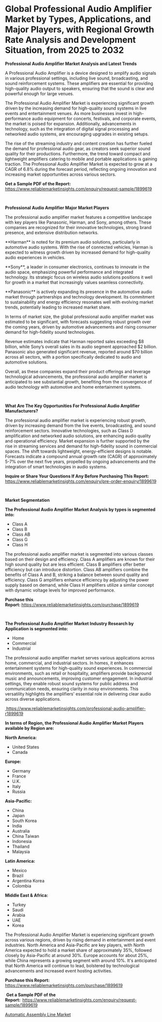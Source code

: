 <p><h1>Global Professional Audio Amplifier Market by Types, Applications, and Major Players, with Regional Growth Rate Analysis and Development Situation, from 2025 to 2032</h1></p><p><strong>Professional Audio Amplifier Market Analysis and Latest Trends</strong></p>
<p><p>A Professional Audio Amplifier is a device designed to amplify audio signals in various professional settings, including live sound, broadcasting, and sound reinforcement systems. These amplifiers are essential for providing high-quality audio output to speakers, ensuring that the sound is clear and powerful enough for large venues.</p><p>The Professional Audio Amplifier Market is experiencing significant growth driven by the increasing demand for high-quality sound systems in live events and entertainment venues. As more businesses invest in high-performance audio equipment for concerts, festivals, and corporate events, the market is poised for expansion. Additionally, advancements in technology, such as the integration of digital signal processing and networked audio systems, are encouraging upgrades in existing setups.</p><p>The rise of the streaming industry and content creation has further fueled the demand for professional audio gear, as creators seek superior sound quality for their productions. Furthermore, the trend toward compact and lightweight amplifiers catering to mobile and portable applications is gaining traction. The Professional Audio Amplifier Market is expected to grow at a CAGR of 6.8% during the forecast period, reflecting ongoing innovation and increasing market opportunities across various sectors.</p></p>
<p><strong>Get a Sample PDF of the Report:&nbsp;</strong> <a href="https://www.reliablemarketinsights.com/enquiry/request-sample/1899619?utm_campaign=3361&utm_medium=2&utm_source=Github&utm_content=ia&utm_term=11042025&utm_id=professional-audio-amplifier">https://www.reliablemarketinsights.com/enquiry/request-sample/1899619</a></p>
<p>&nbsp;</p>
<p><strong>Professional Audio Amplifier Major Market Players</strong></p>
<p><p>The professional audio amplifier market features a competitive landscape with key players like Panasonic, Harman, and Sony, among others. These companies are recognized for their innovative technologies, strong brand presence, and extensive distribution networks.</p><p>**Harman** is noted for its premium audio solutions, particularly in automotive audio systems. With the rise of connected vehicles, Harman is expected to witness growth driven by increased demand for high-quality audio experiences in vehicles. </p><p>**Sony**, a leader in consumer electronics, continues to innovate in the audio space, emphasizing powerful performance and integrated technology. Its strategic focus on wireless audio solutions positions it well for growth in a market that increasingly values seamless connectivity.</p><p>**Panasonic** is actively expanding its presence in the automotive audio market through partnerships and technology development. Its commitment to sustainability and energy efficiency resonates well with evolving market trends, potentially leading to increased market share.</p><p>In terms of market size, the global professional audio amplifier market was estimated to be significant, with forecasts suggesting robust growth over the coming years, driven by automotive advancements and rising consumer demand for high-fidelity sound technologies.</p><p>Revenue estimates indicate that Harman reported sales exceeding $8 billion, while Sony’s overall sales in its audio segment approached $2 billion. Panasonic also generated significant revenue, reported around $70 billion across all sectors, with a portion specifically dedicated to audio and automotive solutions.</p><p>Overall, as these companies expand their product offerings and leverage technological advancements, the professional audio amplifier market is anticipated to see substantial growth, benefiting from the convergence of audio technology with automotive and home entertainment systems.</p></p>
<p>&nbsp;</p>
<p><strong>What Are The Key Opportunities For Professional Audio Amplifier Manufacturers?</strong></p>
<p><p>The professional audio amplifier market is experiencing robust growth, driven by increasing demand from the live events, broadcasting, and sound reinforcement sectors. Innovative technologies, such as Class D amplification and networked audio solutions, are enhancing audio quality and operational efficiency. Market expansion is further supported by the rise in streaming services and demand for high-fidelity sound in commercial spaces. The shift towards lightweight, energy-efficient designs is notable. Forecasts indicate a compound annual growth rate (CAGR) of approximately 5-7% over the next five years, propelled by ongoing advancements and the integration of smart technologies in audio systems.</p></p>
<p><strong>Inquire or Share Your Questions If Any Before Purchasing This Report:</strong> <a href="https://www.reliablemarketinsights.com/enquiry/pre-order-enquiry/1899619?utm_campaign=3361&utm_medium=2&utm_source=Github&utm_content=ia&utm_term=11042025&utm_id=professional-audio-amplifier">https://www.reliablemarketinsights.com/enquiry/pre-order-enquiry/1899619</a></p>
<p>&nbsp;</p>
<p><strong>Market Segmentation</strong></p>
<p><strong>The Professional Audio Amplifier Market Analysis by types is segmented into:</strong></p>
<p><ul><li>Class A</li><li>Class B</li><li>Class AB</li><li>Class G</li><li>Class H</li></ul></p>
<p><p>The professional audio amplifier market is segmented into various classes based on their design and efficiency. Class A amplifiers are known for their high sound quality but are less efficient. Class B amplifiers offer better efficiency but can introduce distortion. Class AB amplifiers combine the benefits of Class A and B, striking a balance between sound quality and efficiency. Class G amplifiers enhance efficiency by adjusting the power supply based on demand, while Class H amplifiers utilize a similar concept with dynamic voltage levels for improved performance.</p></p>
<p><strong>Purchase this Report:&nbsp;</strong><a href="https://www.reliablemarketinsights.com/purchase/1899619?utm_campaign=3361&utm_medium=2&utm_source=Github&utm_content=ia&utm_term=11042025&utm_id=professional-audio-amplifier">https://www.reliablemarketinsights.com/purchase/1899619</a></p>
<p>&nbsp;</p>
<p><strong>The Professional Audio Amplifier Market Industry Research by Application is segmented into:</strong></p>
<p><ul><li>Home</li><li>Commercial</li><li>Industrial</li></ul></p>
<p><p>The professional audio amplifier market serves various applications across home, commercial, and industrial sectors. In homes, it enhances entertainment systems for high-quality sound experiences. In commercial environments, such as retail or hospitality, amplifiers provide background music and announcements, improving customer engagement. In industrial settings, they enable robust sound systems for public address and communication needs, ensuring clarity in noisy environments. This versatility highlights the amplifiers' essential role in delivering clear audio across diverse applications.</p></p>
<p><a href="https://www.reliablemarketinsights.com/professional-audio-amplifier-r1899619?utm_campaign=3361&utm_medium=2&utm_source=Github&utm_content=ia&utm_term=11042025&utm_id=professional-audio-amplifier">&nbsp;https://www.reliablemarketinsights.com/professional-audio-amplifier-r1899619</a></p>
<p><strong>In terms of Region, the Professional Audio Amplifier Market Players available by Region are:</strong></p>
<p>
    <p> <strong> North America: </strong>
        <ul>
            <li>United States</li>
            <li>Canada</li>
        </ul>
        </p> 
    <p> <strong> Europe: </strong>
        <ul>
            <li>Germany</li>
            <li>France</li>
            <li>U.K.</li>
            <li>Italy</li>
            <li>Russia</li>
        </ul>
        </p> 
    <p> <strong> Asia-Pacific: </strong>
        <ul>
            <li>China</li>
            <li>Japan</li>
            <li>South Korea</li>
            <li>India</li>
            <li>Australia</li>
            <li>China Taiwan</li>
            <li>Indonesia</li>
            <li>Thailand</li>
            <li>Malaysia</li>
        </ul>
        </p> 
    <p> <strong> Latin America: </strong>
        <ul>
            <li>Mexico</li>
            <li>Brazil</li>
            <li>Argentina Korea</li>
            <li>Colombia</li>
        </ul>
        </p> 
    <p> <strong> Middle East & Africa: </strong>
        <ul>
            <li>Turkey</li>
            <li>Saudi</li>
            <li>Arabia</li>
            <li>UAE</li>
            <li>Korea</li>
        </ul>
    </p>
    </p>
<p><p>The Professional Audio Amplifier Market is experiencing significant growth across various regions, driven by rising demand in entertainment and event industries. North America and Asia-Pacific are key players, with North America expected to hold a market share of approximately 35%, followed closely by Asia-Pacific at around 30%. Europe accounts for about 25%, while China represents a growing segment with around 10%. It's anticipated that North America will continue to lead, bolstered by technological advancements and increased event hosting activities.</p></p>
<p><strong>Purchase this Report: </strong><a href="https://www.reliablemarketinsights.com/purchase/1899619?utm_campaign=3361&utm_medium=2&utm_source=Github&utm_content=ia&utm_term=11042025&utm_id=professional-audio-amplifier">https://www.reliablemarketinsights.com/purchase/1899619</a></p>
<p>&nbsp;<strong>Get a Sample PDF of the Report:&nbsp;&nbsp;</strong><a href="https://www.reliablemarketinsights.com/enquiry/request-sample/1899619?utm_campaign=3361&utm_medium=2&utm_source=Github&utm_content=ia&utm_term=11042025&utm_id=professional-audio-amplifier">https://www.reliablemarketinsights.com/enquiry/request-sample/1899619</a></p>
<p><strong></strong></p>
<p><p><a href="https://github.com/dukerghostki/Market-Research-Report-List-1/blob/main/automatic-assembly-line-market.md?utm_campaign=3361&utm_medium=2&utm_source=Github&utm_content=ia&utm_term=11042025&utm_id=professional-audio-amplifier">Automatic Assembly Line Market</a></p></p>